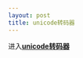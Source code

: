```yaml
---
layout: post
title: unicode转码器
---
```



进入<a href="{{ site.baseurl }}/tools/unicode_decoder.html">**unicode转码器**</a>
